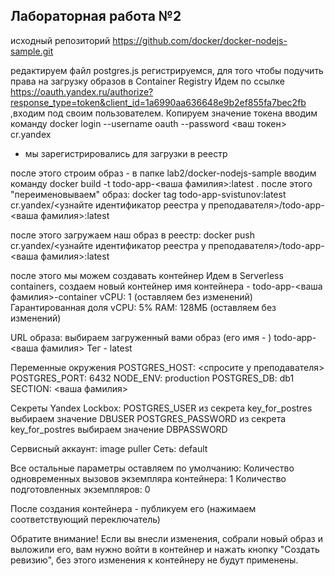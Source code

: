 ## Лабораторная работа №2

исходный репозиторий https://github.com/docker/docker-nodejs-sample.git

редактируем файл postgres.js
регистрируемся, для того чтобы подучить права на загрузку образов в Container Registry
Идем по ссылке https://oauth.yandex.ru/authorize?response_type=token&client_id=1a6990aa636648e9b2ef855fa7bec2fb ,входим под своим пользователем. Копируем значение токена
вводим команду 
docker login --username oauth --password <ваш токен> cr.yandex 
 - мы зарегистрировались для загрузки в реестр

после этого строим образ  - в папке lab2/docker-nodejs-sample вводим команду
docker build -t todo-app-<ваша фамилия>:latest  .
после этого "переименовываем" образ:
docker tag todo-app-svistunov:latest cr.yandex/<узнайте идентификатор реестра у преподавателя>/todo-app-<ваша фамилия>:latest

после этого загружаем наш образ в реестр:
docker push cr.yandex/<узнайте идентификатор реестра у преподавателя>/todo-app-<ваша фамилия>:latest

после этого мы можем создавать контейнер
Идем в Serverless containers, создаем новый контейнер
имя контейнера - todo-app-<ваша фамилия>-container
vCPU: 1 (оставляем без изменений)
Гарантированная доля vCPU: 5%
RAM: 128МБ (оставляем без изменений)

URL образа: выбираем загруженный вами образ (его имя - ) todo-app-<ваша фамилия>
Тег - latest

Переменные окружения
POSTGRES_HOST: <спросите у преподавателя>
POSTGRES_PORT: 6432
NODE_ENV: production
POSTGRES_DB: db1
SECTION: <ваша фамилия>

Секреты Yandex Lockbox: 
POSTGRES_USER из секрета key_for_postres выбираем значение DBUSER
POSTGRES_PASSWORD из секрета key_for_postres выбираем значение DBPASSWORD

Сервисный аккаунт: image puller
Сеть: default

Все остальные параметры оставляем по умолчанию:
Количество одновременных вызовов экземпляра контейнера: 1
Количество подготовленных экземпляров: 0

После создания контейнера - публикуем его (нажимаем соответствующий переключатель)


Обратите внимание! Если вы внесли изменения, собрали новый образ и выложили его, вам нужно войти в контейнер и нажать кнопку "Создать ревизию", без этого изменения к контейнеру не будут применены.


